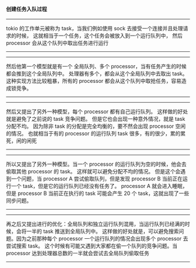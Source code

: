 #### 创建任务入队过程
***
tokio 的工作单元被称为 task，当我们例如使用 sock 去接受一个连接并且处理请求的时候，
这就相当于一个任务，这个任务会被放入到一个运行队列中，
然后 processor 会从这个队列中取出任务进行运行
***
***
然后他第一个模型就是有一个 全局队列、多个 processor，当有任务产生的时候都会推到这个全局队列中。
处理器有多个，都会从这个全局队列中去取出 task。
这种实现方法比较粗暴，所有的 processor 都会从这个队列中取抢任务，容易造成锁竞争。
***
***
然后又提出了另外一种模型，每个 processor 都有自己运行队列。
这样做的好处就是避免了之前说的 task 竞争问题。
但是它也会出现一种意外情况，就是 task 分配不均。
因为除非 task 的分配是完全均衡的，要不然会出现 processor 空闲的情况。
也就相当于有的 processor 的运行队列  task 很多，有的很少，累的累死，闲的闲死
***
***
所以又提出了另外一种模型。当一个 processor 的运行队列为空的时候，他会去偷取其他 processor 的 task。
这样就可以避免分配不均的情况。
但是这个会遇到一个问题，当 processor A 尝试偷取队列，但是发现 processor B 当前正在运行一个 task，但是它的运行队列已经没有任务了。
processor A 就会进入睡眠，但是 processor B 当前正在执行的 task 可能会产生 20 个 task，这就出现了一些同步问题。
***
***
再之后又提出进行的优化：全局队列和独立运行队列混用，当运行队列已经满的时候，会将一半的 task 推送到全局队列中。
这样做的好处就是，可以避免搜索问题。因为之前那种每个 processor 一个运行队列的情况会出现多个 processor 去尝试搜索 task。
这个时候有可能又遇到大家都在偷一个队列的竞争问题。当 processor 达到处理器总数的一半就会尝试去全局队列偷取任务
***